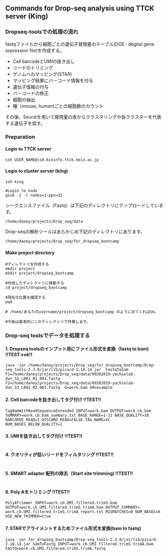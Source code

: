 ## Commands for Drop-seq analysis using TTCK server (King)


### Dropseq-toolsでの処理の流れ

fastqファイルから細胞ごとの遺伝子発現量のテーブル(DGE : degital gene expression file)を作成する。
- Cell barcodeとUMIの抜き出し
- リードのトリミング
- ゲノムへのマッピング(STAR)
- マッピング結果にバーコード情報を付与
- 遺伝子情報の付与
- バーコードの修正
- 細胞の抽出
- 種（mouse, human)ごとの細胞数のカウント


その後、Seuratを用いて発現量の表からクラスタリングや各クラスターを代表する遺伝子を探す。




### Preparation

#### Login to TTCK server

```unix
ssh USER_NAME@cs0.bioinfo.ttck.keio.ac.jp
```

#### Login to cluster server (king)

```unix
ssh king

#Login to node
qsub -I -l nodes=1:ppn=32
```

シークエンスファイル（Fastq）は下記のディレクトリにアップロードしています。
```unix
/home/daney/projects/Drop_seq/data
```

Drop-seqの解析ツールはあらかじめ下記のディレクトリにあります。
```unix
/home/daney/projects/Drop_seq/for_dropseq_bootcamp
```

#### Make project directory
```unix
#ディレクトリを作成する
mkdir project
mkdir project/dropseq_bootcamp

#作成したディレクトリに移動する
cd project/dropseq_bootcamp

#現在の位置を確認する
pwd

# /home/あなたのusername/project/dropseq_bootcamp のように出てくればok。

#今後は基本的にこのディレクトリで作業します。
```







### Drop-seq toolsでデータを処理する

#### 1. Dropseq toolsのインプット用にファイル形式を変換（fastq to bam) !!TEST->ok!!
```unix
java -jar /home/daney/projects/Drop_seq/for_dropseq_bootcamp/Drop-seq_tools-2.3.0/jar/lib/picard-2.18.14.jar  FastqToSam F1=/home/daney/projects/Drop_seq/data/09202019-yachielab-dan_S3_L001_R1_001.fastq  F2=/home/daney/projects/Drop_seq/data/09202019-yachielab-dan_S3_L001_R2_001.fastq  O=work.bam SM=example
```

#### 2. Cell barcodeを抜き出してタグ付け !!TEST!!
```unix
TagBamWithReadSequenceExtended INPUT=work.bam OUTPUT=work.cb.bam SUMMARY=work.cb.bam_summary.txt BASE_RANGE=1-12 BASE_QUALITY=10 BARCODED_READ=1 DISCARD_READ=FALSE TAG_NAME=XC NUM_BASES_BELOW_QUALITY=1
```

#### 3. UMIを抜き出してタグ付け !!TEST!!
```unix
```

#### 4. クオリティが低いリードをフィルタリング !!TEST!!
```unix
```

#### 5. SMART adapter 配列の除去（Start site trimming) !!TEST!!
```unix
```


#### 6. Poly Aをトリミング !!TEST!!
```unix
PolyATrimmer INPUT=work.cb.UMI.filtered.trimS.bam OUTPUT=work.cb.UMI.filtered.trimS.trimA.bam OUTPUT_SUMMARY= work.cb.UMI.filtered.trimS.trimA_report.txt MISMATCHES=0 NUM_BASES=6 USE_NEW_TRIMMER=true
```



#### 7. STARでアライメントするためファイル形式を変換(bam to fastq)

```unix
java -jar for_dropseq_bootcamp/Drop-seq_tools-2.3.0/jar/lib/picard-2.18.14.jar SamToFastq INPUT=work.cb.UMI.filtered.trimS.trimA.bam FASTQ=work.cb.UMI.filtered.trimS.trimA.fastq
```

